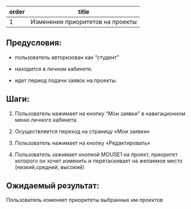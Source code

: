 | order | title |
|-------|-------|
| 1 | Изменение приоритетов на проекты |


## Предусловия:

-  пользователь авторизован как “студент”

-  находится в личном кабинете.

-  идет период подачи заявок на проекты.

## Шаги:

1. Пользователь нажимает на кнопку “Мои заявки”  в навигационном меню личного кабинета.

2. Осуществляется переход на страницу «Мои заявки»

3. Пользователь нажимает на кнопку «Редактировать»

4. Пользователь зажимает кнопкой MOUSE1 на проект, приоритет которого он хочет изменить и перетаскивает на желаемое место (низкий,средний, высокий)

## Ожидаемый результат:

Пользователь изменяет приоритеты выбранных им проектов


